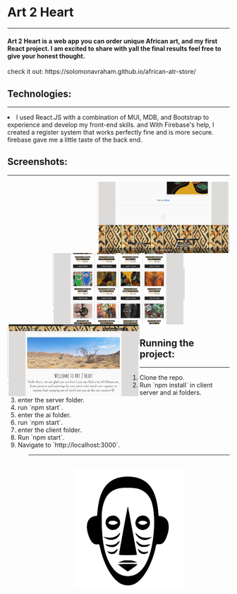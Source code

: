 <h1>Art 2 Heart</h1>
<hr/>

<h4>Art 2 Heart is a web app you can order unique African art, and my first React project.
I am excited to share with yall the final results feel free to give your honest thought.</h4>
<p>check it out:
https://solomonavraham.github.io/african-atr-store/
</p>

<h2>Technologies:</h2>
<hr/>
<li>I used React.JS with a combination of MUI, MDB, and Bootstrap to experience and develop my front-end skills. 
and With Firebase's help, I created a register system that works perfectly fine and is more secure. firebase gave me a little taste of the back end.
</li>

<h2>Screenshots:</h2>
<hr/>
 <div align="center">
<img src="Screenshot 1.png" width="300" align="right"/>
 <img src="Screenshot 2.png" width="300" align="center"/>
<img src="Screenshot 3.png" width="300" align="left" />
 </div>

<h2>Running the project:</h2>
<hr/>
<ol>
 <li>Clone the repo.</li>
 <li>Run `npm install` in client server and ai folders.</li>
 <li>enter the server folder.</li>
 <li>run `npm start`.</li>
 <li>enter the ai folder.</li>
 <li>run `npm start`.</li>
 <li>enter the client folder.</li>
 <li>Run `npm start`.</li>
 <li>Navigate to `http://localhost:3000`.</li>
<ol>
 
<hr/>

<br/>
<div align="center">
<img src="https://raw.githubusercontent.com/SolomonAvraham/african-atr-store/dev/public/imgs/logo.png" alt="logo"  />
</div>
